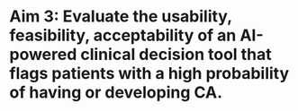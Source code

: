 # Aim 3: Evaluate the usability, feasibility, acceptability of an AI-powered clinical decision tool that flags patients with a high probability of having or developing CA.

